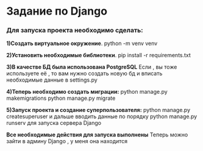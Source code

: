 # Задание по Django

<h3>Для запуска проекта необходимо сделать:</h3>

<b>1)Создать виртуальное окружение</b>. python -m venv venv 

<b>2)Установить необходимые библиотеки</b>. pip install -r requirements.txt

<b>3)В качестве БД была использована PostgreSQL</b>
Если , вы тоже используете её , то вам нужно создать новую бд и вписать необходимые данные в settings.py

<b>4)Теперь необходимо создать миграции:</b>
  python manage.py makemigrations
  python manage.py migrate
  
<b>5)Запуск проекта и создание суперпользователя:</b>
  python manage.py createsuperuser и дальше вводить данные по порядку
  python manage.py runserv для запуска сервера Django

<b>Все необходимые действия для запуска выполнены</b>
  Теперь можно зайти в админу Django , у меня она находится 
